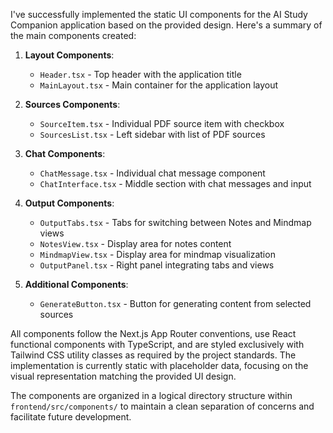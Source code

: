 I've successfully implemented the static UI components for the AI Study Companion application based on the provided design. Here's a summary of the main components created:

1. **Layout Components**:
   - `Header.tsx` - Top header with the application title
   - `MainLayout.tsx` - Main container for the application layout

2. **Sources Components**:
   - `SourceItem.tsx` - Individual PDF source item with checkbox
   - `SourcesList.tsx` - Left sidebar with list of PDF sources

3. **Chat Components**:
   - `ChatMessage.tsx` - Individual chat message component
   - `ChatInterface.tsx` - Middle section with chat messages and input

4. **Output Components**:
   - `OutputTabs.tsx` - Tabs for switching between Notes and Mindmap views
   - `NotesView.tsx` - Display area for notes content
   - `MindmapView.tsx` - Display area for mindmap visualization
   - `OutputPanel.tsx` - Right panel integrating tabs and views

5. **Additional Components**:
   - `GenerateButton.tsx` - Button for generating content from selected sources

All components follow the Next.js App Router conventions, use React functional components with TypeScript, and are styled exclusively with Tailwind CSS utility classes as required by the project standards. The implementation is currently static with placeholder data, focusing on the visual representation matching the provided UI design.

The components are organized in a logical directory structure within `frontend/src/components/` to maintain a clean separation of concerns and facilitate future development.
